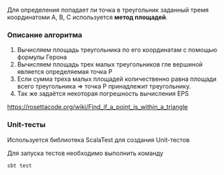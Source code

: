 Для определения попадает ли точка в треугольник заданный тремя координатоми A, B, C
используется **метод площадей**.

### Описание алгоритма

1. Вычисляем площадь треугольника по его координатам с помощью формулы Герона
2. Вычисляем площадь трех малых треугольников гле вершиной является определяемая точка P
3. Если сумма треха малых площадей количественно равна площади всего треугольника => точка Р принадлежит треугольнику.
4. Так же задаётся некоторая погрешность вычисления EPS

https://rosettacode.org/wiki/Find_if_a_point_is_within_a_triangle

### Unit-тесты

Используется библиотека ScalaTest для создания Unit-тестов

Для запуска тестов необходимо выполнить команду

```bash 
sbt test
```